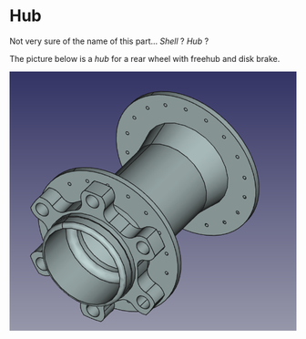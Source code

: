 # Hub

Not very sure of the name of this part... *Shell* ? *Hub* ?

The picture below is a *hub* for a rear wheel with freehub and disk brake.

![A hub ?](Freehub+disk6h.png)
